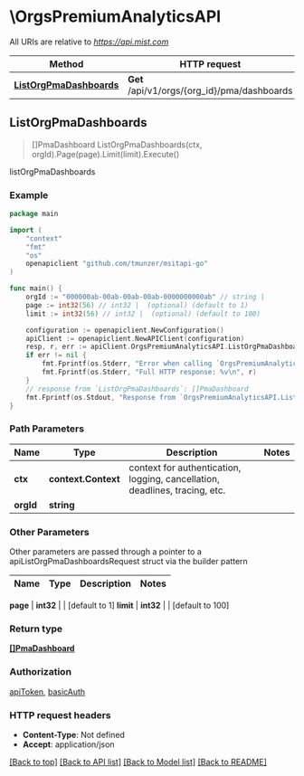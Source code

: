 # \OrgsPremiumAnalyticsAPI

All URIs are relative to *https://api.mist.com*

Method | HTTP request | Description
------------- | ------------- | -------------
[**ListOrgPmaDashboards**](OrgsPremiumAnalyticsAPI.md#ListOrgPmaDashboards) | **Get** /api/v1/orgs/{org_id}/pma/dashboards | listOrgPmaDashboards



## ListOrgPmaDashboards

> []PmaDashboard ListOrgPmaDashboards(ctx, orgId).Page(page).Limit(limit).Execute()

listOrgPmaDashboards



### Example

```go
package main

import (
	"context"
	"fmt"
	"os"
	openapiclient "github.com/tmunzer/msitapi-go"
)

func main() {
	orgId := "000000ab-00ab-00ab-00ab-0000000000ab" // string | 
	page := int32(56) // int32 |  (optional) (default to 1)
	limit := int32(56) // int32 |  (optional) (default to 100)

	configuration := openapiclient.NewConfiguration()
	apiClient := openapiclient.NewAPIClient(configuration)
	resp, r, err := apiClient.OrgsPremiumAnalyticsAPI.ListOrgPmaDashboards(context.Background(), orgId).Page(page).Limit(limit).Execute()
	if err != nil {
		fmt.Fprintf(os.Stderr, "Error when calling `OrgsPremiumAnalyticsAPI.ListOrgPmaDashboards``: %v\n", err)
		fmt.Fprintf(os.Stderr, "Full HTTP response: %v\n", r)
	}
	// response from `ListOrgPmaDashboards`: []PmaDashboard
	fmt.Fprintf(os.Stdout, "Response from `OrgsPremiumAnalyticsAPI.ListOrgPmaDashboards`: %v\n", resp)
}
```

### Path Parameters


Name | Type | Description  | Notes
------------- | ------------- | ------------- | -------------
**ctx** | **context.Context** | context for authentication, logging, cancellation, deadlines, tracing, etc.
**orgId** | **string** |  | 

### Other Parameters

Other parameters are passed through a pointer to a apiListOrgPmaDashboardsRequest struct via the builder pattern


Name | Type | Description  | Notes
------------- | ------------- | ------------- | -------------

 **page** | **int32** |  | [default to 1]
 **limit** | **int32** |  | [default to 100]

### Return type

[**[]PmaDashboard**](PmaDashboard.md)

### Authorization

[apiToken](../README.md#apiToken), [basicAuth](../README.md#basicAuth)

### HTTP request headers

- **Content-Type**: Not defined
- **Accept**: application/json

[[Back to top]](#) [[Back to API list]](../README.md#documentation-for-api-endpoints)
[[Back to Model list]](../README.md#documentation-for-models)
[[Back to README]](../README.md)

